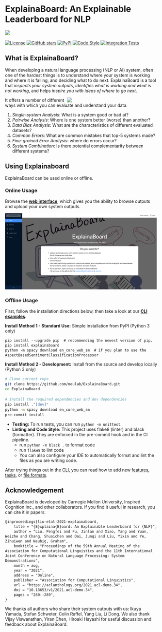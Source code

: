 # ExplainaBoard: An Explainable Leaderboard for NLP

<img src="./fig/logo-full-v2.png" width="800" class="center">

[![License](https://img.shields.io/github/license/neulab/ExplainaBoard)](https://github.com/neulab/ExplainaBoard/blob/main/LICENSE)
[![GitHub stars](https://img.shields.io/github/stars/neulab/ExplainaBoard)](https://github.com/neulab/ExplainaBoard/stargazers)
[![PyPI](https://img.shields.io/pypi/v/explainaboard)](https://pypi.org/project/explainaboard/)
[![Code Style](https://img.shields.io/badge/code%20style-black-black)](https://github.com/psf/black)
[![Integration Tests](https://github.com/neulab/ExplainaBoard/actions/workflows/ci.yml/badge.svg?event=push)](.github/workflows/ci.yml)

## What is ExplainaBoard?

When developing a natural language processing (NLP or AI) system, often one of the hardest things is to understand where your system is working and where it is failing, and deciding what to do next. ExplainaBoard is a tool that *inspects your system outputs*, *identifies what is working and what is not working*, and helps *inspire you with ideas of where to go next*.

<img src="./fig/intro.png" width="300" align="right">

It offers a number of different ways with which you can evaluate and understand your data:

1. *Single-system Analysis*: What is a system good or bad at?
2. *Pairwise Analysis*: Where is one system better (worse) than another?
3. *Data Bias Analysis*: What are the characteristics of different evaluated datasets?
4. *Common Errors*: What are common mistakes that top-5 systems made?
5. *Fine-grained Error Analysis*: where do errors occur?
6. *System Combination*: Is there potential complementarity between different systems?

## Using Explainaboard

ExplainaBoard can be used online or offline.

### Online Usage

Browse the [**web interface**](https://explainaboard.inspiredco.ai), which gives you the
ability to browse outputs and upload your own system outputs.

<a href="https://explainaboard.inspiredco.ai"><img src="./fig/demo-v2.png" width="500" class="center"></a>

### Offline Usage

First, follow the installation directions below, then take a look at our
[**CLI examples**](docs/cli_interface.md).

**Install Method 1 - Standard Use:** Simple installation from PyPI (Python 3 only)

```
pip install --upgrade pip  # recommending the newest version of pip.
pip install explainaboard
python -m spacy download en_core_web_sm  # if you plan to use the AspectBasedSentimentClassificationProcessor
```

**Install Method 2 - Development:** Install from the source and develop locally (Python 3 only)

```bash
# Clone current repo
git clone https://github.com/neulab/ExplainaBoard.git
cd ExplainaBoard

# Install the required dependencies and dev dependencies
pip install ."[dev]"
python -m spacy download en_core_web_sm
pre-commit install
```

- **Testing:** To run tests, you can run `python -m unittest`.
- **Linting and Code Style:** This project uses flake8 (linter) and black (formatter). They are enforced in the pre-commit hook and in the CI pipeline.
  - run `python -m black .` to format code
  - run `flake8` to lint code
  - You can also configure your IDE to automatically format and lint the files as you are writing code.

After trying things out in the [CLI](docs/cli_interface.md), you can read how to add
new [features](docs/add_new_features.md), [tasks](docs/add_new_tasks.md), or
[file formats](docs/add_new_formats.md).

## Acknowledgement

ExplainaBoard is developed by Carnegie Mellon University, Inspired Cognition Inc., and other collaborators.
If you find it useful in research, you can cite it in papers:

```text
@inproceedings{liu-etal-2021-explainaboard,
    title = "{E}xplaina{B}oard: An Explainable Leaderboard for {NLP}",
    author = "Liu, Pengfei and Fu, Jinlan and Xiao, Yang and Yuan, Weizhe and Chang, Shuaichen and Dai, Junqi and Liu, Yixin and Ye, Zihuiwen and Neubig, Graham",
    booktitle = "Proceedings of the 59th Annual Meeting of the Association for Computational Linguistics and the 11th International Joint Conference on Natural Language Processing: System Demonstrations",
    month = aug,
    year = "2021",
    address = "Online",
    publisher = "Association for Computational Linguistics",
    url = "https://aclanthology.org/2021.acl-demo.34",
    doi = "10.18653/v1/2021.acl-demo.34",
    pages = "280--289",
}
```

We thanks all authors who share their system outputs with us: Ikuya Yamada, Stefan Schweter,
Colin Raffel, Yang Liu, Li Dong. We also thank
Vijay Viswanathan, Yiran Chen, Hiroaki Hayashi for useful discussion and feedback about ExplainaBoard.
